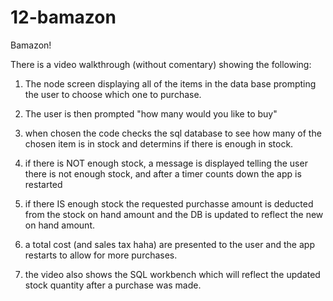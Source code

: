 # 12-bamazon
Bamazon!

There is a video walkthrough (without comentary) showing the following:

1. The node screen displaying all of the items in the data base prompting the user to choose which one to purchase.

2. The user is then prompted "how many would you like to buy"

3. when chosen the code checks the sql database to see how many of the chosen item is in stock and determins if there is enough in stock.

4. if there is NOT enough stock, a message is displayed telling the user there is not enough stock, and after a timer counts down the app is restarted

5. if there IS enough stock the requested purchasse amount is deducted from the stock on hand amount and the DB is updated to reflect the new on hand amount.

6. a total cost (and sales tax haha) are presented to the user and the app restarts to allow for more purchases.

7. the video also shows the SQL workbench which will reflect the updated stock quantity after a purchase was made.
